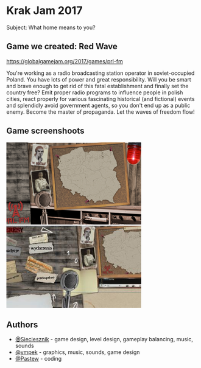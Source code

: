 # Krak Jam 2017
Subject: What home means to you?

## Game we created: Red Wave
https://globalgamejam.org/2017/games/prl-fm

You're working as a radio broadcasting station operator in soviet-occupied Poland. 
You have lots of power and great responsibility.
Will you be smart and brave enough to get rid of this fatal establishment and finally set the country free? 
Emit proper radio programs to influence people in polish cities, react properly for various fascinating historical (and fictional) events and splendidly avoid government agents, so you don't end up as a public enemy. 
Become the master of propaganda. 
Let the waves of freedom flow!

## Game screenshoots
![Alt text](s1.PNG?raw=true "s1.PNG")  
![Alt text](s2.jpg?raw=true "s2.jpg")  

## Authors
* [@Sieciesznik](https://github.com/Sieciesznik) - game design, level design, gameplay balancing, music, sounds
* [@ympek](https://github.com/ympek) - graphics, music, sounds, game design
* [@Pastew](https://github.com/Pastew) - coding
